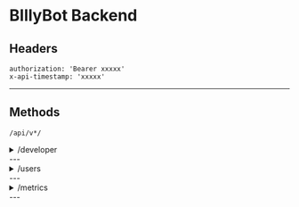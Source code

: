 # BIllyBot Backend
## Headers
```
authorization: 'Bearer xxxxx'
x-api-timestamp: 'xxxxx'
```
---
## Methods
```
/api/v*/
```
<details>
<summary>/developer</summary>
<p>

- `GET` /ping
</p>
</details>
---
<details>
<summary>/users</summary>
<p>

- `POST` /
	```ts
	{
		server_id: string;
		user_id: string;
		username: string;
		discriminator: string;
		billy_bucks?: number;
		avatar_hash?: string;
	}[]
	```
</p>
<p>

- `GET` /server/`server_id`
</p>
<p>

- `GET` /?user_id=`string`&server_id=`string`
</p>
<p>

- `DELETE` /server/`server_id`
</p>
</details>
---
<details>
<summary>/metrics</summary>
<p>

- `GET` /server/`server_id`
	```
	?posts=0|1
	&reactions_used=0|1
	&reactions_received=0|1
	&mentions=0|1
	```
</p>
<p>

- `PUT` /
	```ts
	{
		server_id: string;
        user_id: string;
		metrics: {
			posts?: number;
			reactions_used?: number;
			reactions_received?: number;
			mentions?: number;
		}
	}[]
	```
</p>
</details>
---
